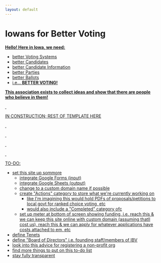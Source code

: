 ```yaml
---
layout: default
---
```


# Iowans for Better Voting

<u>**Hello! Here in Iowa, we need:**<u/>
- better Voting Systems
- better Candidates
- better Candidate Information
- better Parties
- better Ballots
- i.e... **BETTER VOTING!**

**This association exists to collect ideas and show that there are people who believe in them!**

&nbsp;

IN CONSTRUCTION; REST OF TEMPLATE [HERE](./template.html)

&nbsp;

&nbsp;

&nbsp;

&nbsp;

TO-DO:
- set this site up sommore
  - integrate Google Forms (input)
  - integrate Google Sheets (output)
  - change to a custom domain name if possible
  - create "Actions" category to store what we're currently working on
    - like I'm imagining this would hold PDFs of proposals/petitions to local govt for ranked choice voting, etc
    - would also include a "Completed" category ofc
  - set up meter at bottom of screen showing funding, i.e. reach this & we can keep this site online with custom domain (assuming thatll cost us), reach this & we can apply for whatever applications have costs attached to em, etc 
- define Tenets
- define "Board of Directors" i.e. founding staff/members of IBV
- look into [this advice](https://www.oflaherty-law.com/learn-about-law/how-do-i-register-a-non-profit-organization-in-iowa) for registering a non-profit org
- find more things to put on this to-do list
- stay fully transparent
